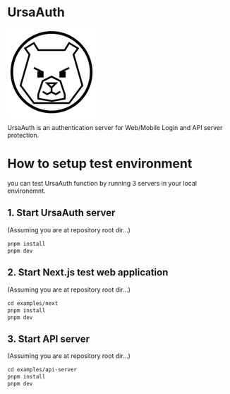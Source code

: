 # UrsaAuth
![UrsaAuth icon](./icons/ursa-auth-icon.svg)

UrsaAuth is an authentication server for Web/Mobile Login and API server protection.

# How to setup test environment
you can test UrsaAuth function by running 3 servers in your local environemnt.
## 1. Start UrsaAuth server
(Assuming you are at repository root dir...)
```
pnpm install
pnpm dev
```
## 2. Start Next.js test web application
(Assuming you are at repository root dir...)
```
cd examples/next
pnpm install
pnpm dev
```
## 3. Start API server
(Assuming you are at repository root dir...)
```
cd examples/api-server
pnpm install
pnpm dev
```

